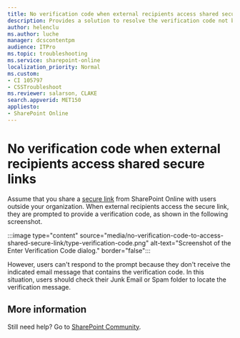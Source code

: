 ```yaml
---
title: No verification code when external recipients access shared secure links
description: Provides a solution to resolve the verification code not being received from shared secure links. 
author: helenclu
ms.author: luche
manager: dcscontentpm
audience: ITPro 
ms.topic: troubleshooting 
ms.service: sharepoint-online
localization_priority: Normal
ms.custom: 
- CI 105797
- CSSTroubleshoot
ms.reviewer: salarson, CLAKE
search.appverid: MET150
appliesto:
- SharePoint Online
---
```


# No verification code when external recipients access shared secure links

Assume that you share a [secure link](/sharepoint/what-s-new-in-sharing-in-targeted-release) from SharePoint Online with users outside your organization. When external recipients access the secure link, they are prompted to provide a verification code, as shown in the following screenshot.

:::image type="content" source="media/no-verification-code-to-access-shared-secure-link/type-verification-code.png" alt-text="Screenshot of the Enter Verification Code dialog." border="false":::

However, users can't respond to the prompt because they don't receive the indicated email message that contains the verification code. In this situation, users should check their Junk Email or Spam folder to locate the verification message.

## More information

Still need help? Go to [SharePoint Community](https://techcommunity.microsoft.com/t5/sharepoint/ct-p/SharePoint).
